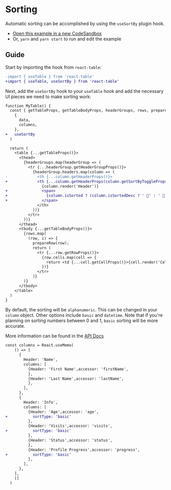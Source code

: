 # Sorting

Automatic sorting can be accomplished by using the `useSortBy` plugin hook.

- [Open this example in a new CodeSandbox](https://codesandbox.io/s/github/tannerlinsley/react-table/tree/master/examples/sorting)
- Or, `yarn` and `yarn start` to run and edit the example

## Guide

Start by importing the hook from `react-table`:

```diff
-import { useTable } from 'react-table'
+import { useTable, useSortBy } from 'react-table'
```

Next, add the `useSortBy` hook to your `useTable` hook and add the necessary UI pieces we need to make sorting work:

```diff
function MyTable() {
  const { getTableProps, getTableBodyProps, headerGroups, rows, prepareRow } = useTable(
    {
      data,
      columns,
    },
+   useSortBy
  )

  return (
    <table {...getTableProps()}>
      <thead>
        {headerGroups.map(headerGroup => (
          <tr {...headerGroup.getHeaderGroupProps()}>
            {headerGroup.headers.map(column => (
-             <th {...column.getHeaderProps()}>
+             <th {...column.getHeaderProps(column.getSortByToggleProps())}>
                {column.render('Header')}
+               <span>
+                 {column.isSorted ? (column.isSortedDesc ? ' 🔽' : ' 🔼') : ''}
+               </span>
              </th>
            ))}
          </tr>
        ))}
      </thead>
      <tbody {...getTableBodyProps()}>
        {rows.map(
          (row, i) => {
            prepareRow(row);
            return (
              <tr {...row.getRowProps()}>
                {row.cells.map(cell => {
                  return <td {...cell.getCellProps()}>{cell.render('Cell')}</td>
                })}
              </tr>
            )}
        )}
      </tbody>
    </table>
  )
}
```

By default, the sorting will be `alphanumeric`. This can be changed in your `column` object.
Other options include `basic` and `datetime`.
Note that if you're planning on sorting numbers between 0 and 1, `basic` sorting will be more accurate.

More information can be found in the [API Docs](https://react-table.tanstack.com/docs/api/useSortBy)

```diff
const columns = React.useMemo(
    () => [
      {
        Header: 'Name',
        columns: [
          {Header: 'First Name',accessor: 'firstName',
          },
          {Header: 'Last Name',accessor: 'lastName',
          },
        ],
      },
      {
        Header: 'Info',
        columns: [
          {Header: 'Age',accessor: 'age',
+           sortType: 'basic'
          },
          {Header: 'Visits',accessor: 'visits',
+           sortType: 'basic'
          },
          {Header: 'Status',accessor: 'status',
          },
          {Header: 'Profile Progress',accessor: 'progress',
+           sortType: 'basic'
          },
        ],
      },
    ],
    []
  )
```
